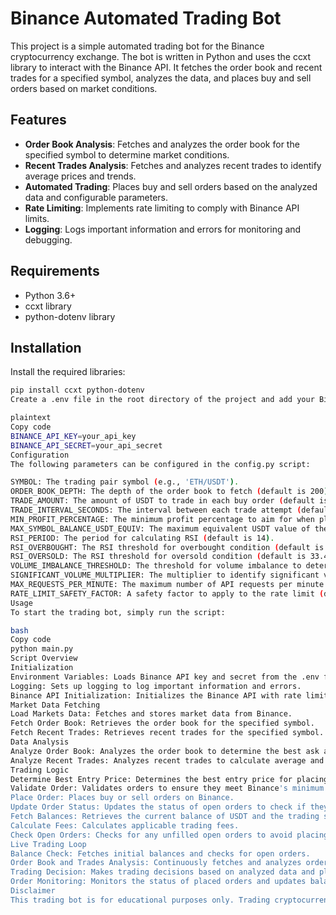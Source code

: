 # Binance Automated Trading Bot

This project is a simple automated trading bot for the Binance cryptocurrency exchange. The bot is written in Python and uses the ccxt library to interact with the Binance API. It fetches the order book and recent trades for a specified symbol, analyzes the data, and places buy and sell orders based on market conditions.

## Features

- **Order Book Analysis**: Fetches and analyzes the order book for the specified symbol to determine market conditions.
- **Recent Trades Analysis**: Fetches and analyzes recent trades to identify average prices and trends.
- **Automated Trading**: Places buy and sell orders based on the analyzed data and configurable parameters.
- **Rate Limiting**: Implements rate limiting to comply with Binance API limits.
- **Logging**: Logs important information and errors for monitoring and debugging.

## Requirements

- Python 3.6+
- ccxt library
- python-dotenv library

## Installation

Install the required libraries:

```bash
pip install ccxt python-dotenv
Create a .env file in the root directory of the project and add your Binance API key and secret:

plaintext
Copy code
BINANCE_API_KEY=your_api_key
BINANCE_API_SECRET=your_api_secret
Configuration
The following parameters can be configured in the config.py script:

SYMBOL: The trading pair symbol (e.g., 'ETH/USDT').
ORDER_BOOK_DEPTH: The depth of the order book to fetch (default is 200).
TRADE_AMOUNT: The amount of USDT to trade in each buy order (default is 400 USDT).
TRADE_INTERVAL_SECONDS: The interval between each trade attempt (default is 5 seconds).
MIN_PROFIT_PERCENTAGE: The minimum profit percentage to aim for when placing sell orders (default is 0.003 or 0.3%).
MAX_SYMBOL_BALANCE_USDT_EQUIV: The maximum equivalent USDT value of the symbol balance to hold (default is 50 USDT).
RSI_PERIOD: The period for calculating RSI (default is 14).
RSI_OVERBOUGHT: The RSI threshold for overbought condition (default is 66.8).
RSI_OVERSOLD: The RSI threshold for oversold condition (default is 33.45).
VOLUME_IMBALANCE_THRESHOLD: The threshold for volume imbalance to determine market conditions (default is 1.15).
SIGNIFICANT_VOLUME_MULTIPLIER: The multiplier to identify significant volume in the order book (default is 3).
MAX_REQUESTS_PER_MINUTE: The maximum number of API requests per minute (default is 1100).
RATE_LIMIT_SAFETY_FACTOR: A safety factor to apply to the rate limit (default is 0.75).
Usage
To start the trading bot, simply run the script:

bash
Copy code
python main.py
Script Overview
Initialization
Environment Variables: Loads Binance API key and secret from the .env file.
Logging: Sets up logging to log important information and errors.
Binance API Initialization: Initializes the Binance API with rate limiting.
Market Data Fetching
Load Markets Data: Fetches and stores market data from Binance.
Fetch Order Book: Retrieves the order book for the specified symbol.
Fetch Recent Trades: Retrieves recent trades for the specified symbol.
Data Analysis
Analyze Order Book: Analyzes the order book to determine the best ask and bid prices, volume imbalance, and market condition.
Analyze Recent Trades: Analyzes recent trades to calculate average and lowest prices.
Trading Logic
Determine Best Entry Price: Determines the best entry price for placing buy orders based on order book and recent trades analysis.
Validate Order: Validates orders to ensure they meet Binance's minimum and maximum constraints.
Place Order: Places buy or sell orders on Binance.
Update Order Status: Updates the status of open orders to check if they are filled or not.
Fetch Balances: Retrieves the current balance of USDT and the trading symbol.
Calculate Fees: Calculates applicable trading fees.
Check Open Orders: Checks for any unfilled open orders to avoid placing duplicate orders.
Live Trading Loop
Balance Check: Fetches initial balances and checks for open orders.
Order Book and Trades Analysis: Continuously fetches and analyzes order book and recent trades data.
Trading Decision: Makes trading decisions based on analyzed data and places buy or sell orders accordingly.
Order Monitoring: Monitors the status of placed orders and updates balances.
Disclaimer
This trading bot is for educational purposes only. Trading cryptocurrencies involves significant risk and can result in substantial financial losses. Use this bot at your own risk.

